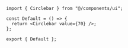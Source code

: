 ﻿```tsx
import { Circlebar } from "@/components/ui";

const Default = () => {
  return <Circlebar value={70} />;
};

export { Default }; 
```
